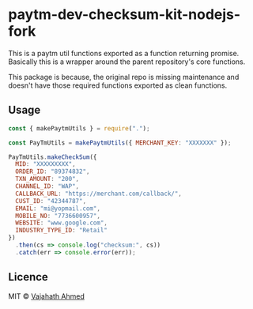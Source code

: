 # paytm-dev-checksum-kit-nodejs-fork

This is a paytm util functions exported as a function returning promise. Basically this is a wrapper around the parent repository's core functions.

This package is because, the original repo is missing maintenance and doesn't have those required functions exported as clean functions.

## Usage

```js
const { makePaytmUtils } = require(".");

const PayTmUtils = makePaytmUtils({ MERCHANT_KEY: "XXXXXXX" });

PayTmUtils.makeCheckSum({
  MID: "XXXXXXXXX",
  ORDER_ID: "89374832",
  TXN_AMOUNT: "200",
  CHANNEL_ID: "WAP",
  CALLBACK_URL: "https://merchant.com/callback/",
  CUST_ID: "42344787",
  EMAIL: "mi@yopmail.com",
  MOBILE_NO: "7736600957",
  WEBSITE: "www.google.com",
  INDUSTRY_TYPE_ID: "Retail"
})
  .then(cs => console.log("checksum:", cs))
  .catch(err => console.error(err));
```

## Licence

MIT &copy; [Vajahath Ahmed](https://twitter.com/vajahath7)
